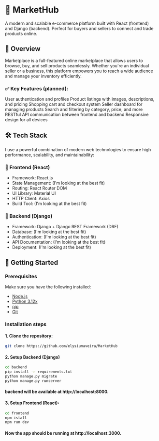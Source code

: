 # 🛒 MarketHub
A modern and scalable e-commerce platform built with React (frontend) and Django (backend). Perfect for buyers and sellers to connect and trade products online. 

## 🧩 Overview
Marketplace is a full-featured online marketplace that allows users to browse, buy, and sell products seamlessly. Whether you're an individual seller or a business, this platform empowers you to reach a wide audience and manage your inventory efficiently.

### ✅ Key Features (planned):
User authentication and profiles
Product listings with images, descriptions, and pricing
Shopping cart and checkout system
Seller dashboard for managing products
Search and filtering by category, price, and more
RESTful API communication between frontend and backend
Responsive design for all devices

## 🛠️ Tech Stack
I use a powerful combination of modern web technologies to ensure high performance, scalability, and maintainability:

### 🔹 Frontend (React)
- Framework: React.js
- State Management: (I'm looking at the best fit)
- Routing: React Router DOM
- UI Library: Material UI
- HTTP Client: Axios
- Build Tool: (I'm looking at the best fit)

### 🔹 Backend (Django)
- Framework: Django + Django REST Framework (DRF)
- Database: (I'm looking at the best fit)
- Authentication: (I'm looking at the best fit)
- API Documentation: (I'm looking at the best fit)
- Deployment: (I'm looking at the best fit)

## 🚀 Getting Started

### Prerequisites
Make sure you have the following installed:

- [Node.js](https://nodejs.org/)
- [Python 3.12x](https://www.python.org/)
- [pip](https://pypi.org/project/pip/)
- [Git](https://git-scm.com/)

### Installation steps
#### 1. Clone the repository:
```bash
git clone https://github.com/elysiumaveira/MarketHub
```

#### 2. Setup Backend (Django)
```bash
cd backend
pip install -r requirements.txt
python manage.py migrate
python manage.py runserver
```
#### backend will be available at http://localhost:8000.

#### 3. Setup Frontend (React):
```bash
cd frontend
npm istall
npm run dev
```

#### Now the app should be running at http://localhost:3000.
